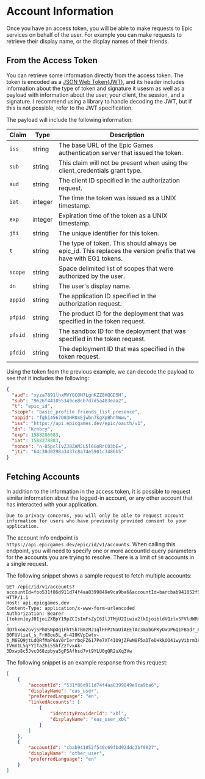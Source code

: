 # Account Information

Once you have an access token, you will be able to make requests to Epic services on behalf of the user. For example you can make requests to retrieve their display name, or the display names of their friends.

## From the Access Token

You can retrieve some information directly from the access token. The token is encoded as a [JSON Web Token(JWT)](https://tools.ietf.org/html/rfc7519), and its header includes information about the type of token and signature it usesm as well as a payload with information about the user, your client, the session, and a signature. I recommend using a library to handle decoding the JWT, but if this is not possible, refer to the JWT specification.

The payload will include the following information:

| Claim | Type | Description |
| - | - | - |
| `iss` | string | The base URL of the Epic Games authentication server that issued the token. |
| `sub` | string | This claim will not be present when using the client_credentials grant type. |
| `aud` | string | The client ID specified in the authorization request. |
| `iat` | integer | The time the token was issued as a UNIX timestamp. |
| `exp` | integer | Expiration time of the token as a UNIX timestamp. |
| `jti` | string | The unique identifier for this token. |
| `t` | string | The type of token. This should always be epic_id. This replaces the version prefix that we have with EG1 tokens. |
| `scope` | string | Space delimited list of scopes that were authorized by the user. |
| `dn` | string | The user's display name. |
| `appid` | string | The application ID specified in the authorization request. |
| `pfpid` | string | The product ID for the deployment that was specified in the token request. |
| `pfsid` | string | The sandbox ID for the deployment that was specified in the token request. |
| `pfdid` | string | The deployment ID that was specified in the token request. |

Using the token from the previous example, we can decode the payload to see that it includes the following:

```json
{
  "aud": "xyza7891lhxMVYGCON7LgnKZZ8HQGD5H",
  "sub": "9626f441055349ce8cb7d7d5a483eaa2",
  "t": "epic_id",
  "scope": "basic_profile friends_list presence",
  "appid": "fghi4567O03HROxEjwbn7kgXpBhnhWwv",
  "iss": "https://api.epicgames.dev/epic/oauth/v1",
  "dn": "Krnbry",
  "exp": 1588286083,
  "iat": 1588278883,
  "nonce": "n-B5pclIvZJBZAMJL5l6GoRrCO3bE=",
  "jti": "64c30d0298a3437c8a74e5901c3486b5"
}
```

## Fetching Accounts

In addition to the information in the access token, it is possible to request similar information about the logged-in account, or any other account that has interacted with your application.

```
Due to privacy concerns, you will only be able to request account information for users who have previously provided consent to your application.
```

The account info endpoint is `https://api.epicgames.dev/epic/id/v1/accounts`. When calling this endpoint, you will need to specify one or more accountId query parameters for the accounts you are trying to resolve. There is a limit of `50` accounts in a single request.

The following snippet shows a sample request to fetch multiple accounts:

```
GET /epic/id/v1/accounts?accountId=foo531f86d911d74f4aa8399849e9ca9ba6&accountId=barcbab941052f540c69fbd92ddc3bf9027 HTTP/1.1
Host: api.epicgames.dev
Content-Type: application/x-www-form-urlencoded
Authorization: Bearer [token]eyJ0IjoiZXBpY19pZCIsImFsZyI6IlJTMjU2Iiwia2lkIjoibldVQzlxSFVldWRHcnBXb3FvVXVHZkFIYmVWM2NsRnlsdFRYMzhFbXJKSSJ9.eyJhdWQiOiJ4eXphNzg5MWxoeE1WWUdDT043TGduS1paOEhRR0Q1SCIsInN1YiI6Ijk2MjZmNDQxMDU1MzQ5Y2U4Y2I3ZDdkNWE0ODNlYWEyIiwidCI6ImVwaWNfaWQiLCJzY29wZSI6ImJhc2ljX3Byb2ZpbGUgZnJpZW5kc19saXN0IHByZXNlbmNlIiwiYXBwaWQiOiJmZ2hpNDU2N08wM0hST3hFandibjdrZ1hwQmhuaFd3diIsImlzcyI6Imh0dHBzOlwvXC9hcGkuZXBpY2dhbWVzLmRldlwvZXBpY1wvb2F1dGhcL3YxIiwiZG4iOiJLcm5icnkiLCJleHAiOjE1ODgyODYwODMsImlhdCI6MTU4ODI3ODg4Mywibm9uY2UiOiJuLUI1cGNsSXZaSkJaQU1KTDVsNkdvUnJDTzNiRT0iLCJqdGkiOiI2NGMzMGQwMjk4YTM0MzdjOGE3NGU1OTAxYzM0ODZiNSJ9.MZRoCRpjIb--dD7hxoo2GvjSPhUSNpOq1FhtShTBmzMJ1qlHFPzNaUiAEETAc3mabGPKyOxUP6Q1FBadr_P_UtbtB7kf34hN2VTv5czW6WOx1HdpjwUQZuxFyDc_aix7FCS0Egu4rZlC65b-B0FUVlial_s_FrH8ou5L_d-4I0KVpIwtv-b_M6EQ9jtLdQRfMaP6aV0rIerrbqFZ617Pe7XT4IO9jZFwM8F5aDTeDHkkOO41wyVibrm38799lP4B65RIv9CwbAL-TVmV1L5gFYITaZhi5ShfZzTvxAk-3Dxwp8c5JvcO68zpbya5gFSAfhsd7vt9YLU0gQR2uXq3Vw
```

The following snippet is an example response from this request:

```json
[
    {
        "accountId": "531f86d911d74f4aa8399849e9ca9ba6",
        "displayName": "eas_user",
        "preferredLanguage": "en",
        "linkedAccounts": [
            {
                "identityProviderId": "xbl",
                "displayName": "eas_user_xbl"
            }
        ]
    },
    {
        "accountId": "cbab941052f540c69fbd92ddc3bf9027",
        "displayName": "other_user",
        "preferredLanguage": "en"
    }
]
```